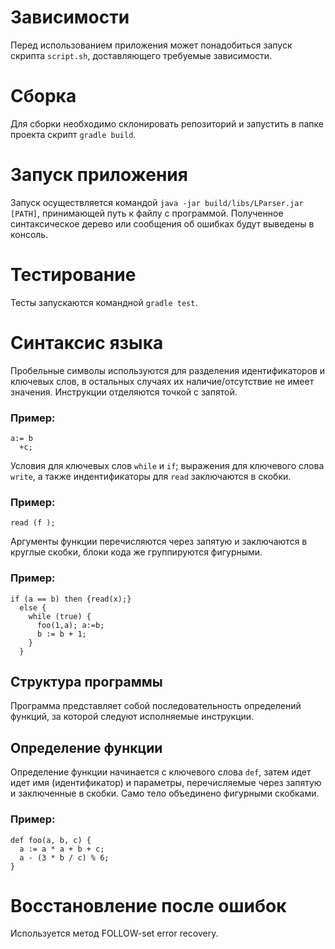# Зависимости
Перед использованием приложения может понадобиться запуск скрипта `script.sh`, доставляющего требуемые зависимости.

# Сборка
Для сборки необходимо склонировать репозиторий и запустить в папке проекта скрипт `gradle build`. 

# Запуск приложения
Запуск осуществляется командой `java -jar build/libs/LParser.jar [PATH]`, принимающей путь к файлу с программой. Полученное синтаксическое дерево или сообщения об ошибках будут выведены в консоль.

# Тестирование
Тесты запускаются командной `gradle test`.

# Синтаксис языка
Пробельные символы используются для разделения идентификаторов и ключевых слов, в остальных случаях их наличие/отсутствие не имеет значения. Инструкции отделяются точкой с запятой.
### Пример:
```
a:= b  
  +c;
```
Условия для ключевых слов `while` и `if`; выражения для ключевого слова `write`, а также индентификаторы для `read` заключаются в скобки.
### Пример:
```
read (f );
```
Аргументы функции перечисляются через запятую и заключаются в круглые скобки, блоки кода же группируются фигурными.
### Пример:

```
if (a == b) then {read(x);}
  else {
    while (true) {
      foo(1,a); a:=b;
      b := b + 1;
    }
  }
```

## Структура программы
Программа представляет собой последовательность определений функций, за которой следуют исполняемые инструкции.

## Определение функции
Определение функции начинается с ключевого слова `def`, затем идет идет имя (идентификатор) и параметры, перечисляемые через запятую и заключенные в скобки. Само тело объединено фигурными скобками.
### Пример:
```
def foo(a, b, c) {
  a := a * a + b + c;
  a - (3 * b / c) % 6;
}
```

# Восстановление после ошибок
Используется метод FOLLOW-set error recovery.

